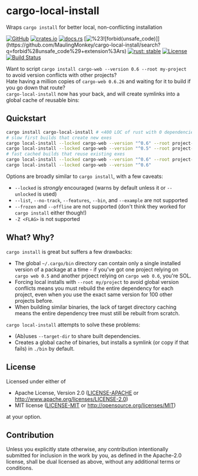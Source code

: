 # cargo-local-install

Wraps `cargo install` for better local, non-conflicting installation

[![GitHub](https://img.shields.io/github/stars/MaulingMonkey/cargo-local-install.svg?label=GitHub&style=social)](https://github.com/MaulingMonkey/cargo-local-install)
[![crates.io](https://img.shields.io/crates/v/cargo-local-install.svg)](https://crates.io/crates/cargo-local-install)
[![docs.rs](https://docs.rs/cargo-local-install/badge.svg)](https://docs.rs/cargo-local-install)
[![%23![forbid(unsafe_code)]](https://img.shields.io/github/search/MaulingMonkey/cargo-local-install/unsafe%2bextension%3Ars?color=green&label=%23![forbid(unsafe_code)])](https://github.com/MaulingMonkey/cargo-local-install/search?q=forbid%28unsafe_code%29+extension%3Ars)
[![rust: stable](https://img.shields.io/badge/rust-stable-yellow.svg)](https://gist.github.com/MaulingMonkey/c81a9f18811079f19326dac4daa5a359#minimum-supported-rust-versions-msrv)
[![License](https://img.shields.io/crates/l/cargo_local_install.svg)](https://github.com/MaulingMonkey/cargo-local-install)
[![Build Status](https://travis-ci.com/MaulingMonkey/cargo-local-install.svg?branch=master)](https://travis-ci.com/MaulingMonkey/cargo-local-install)

Want to script `cargo install cargo-web --version 0.6 --root my-project` to avoid version conflicts with other projects?<br>
Hate having a million copies of `cargo-web 0.6.26` and waiting for it to build if you go down that route?<br>
`cargo-local-install` now has your back, and will create symlinks into a global cache of reusable bins:

<h2 name="quickstart">Quickstart</h2>

```sh
cargo install cargo-local-install # <400 LOC of rust with 0 dependencies, builds in < 3 seconds on my machine
# slow first builds that create new exes
cargo local-install --locked cargo-web --version "^0.6" --root project-a # symlinks project-a/bin/cargo-web.exe
cargo local-install --locked cargo-web --version "^0.5" --root project-b # symlinks project-b/bin/cargo-web.exe
# fast cached builds that reuse existing exes
cargo local-install --locked cargo-web --version "^0.6" --root project-c # symlinks project-c/bin/cargo-web.exe
cargo local-install --locked cargo-web --version "^0.6"                  # symlinks bin/cargo-web.exe
```

Options are broadly similar to `cargo install`, with a few caveats:
* `--locked` is *strongly* encouraged (warns by default unless it or `--unlocked` is used)
* `--list`, `--no-track`, `--features`, `--bin`, and `--example` are not supported
* `--frozen` and `--offline` are not supported (don't think they worked for `cargo install` either though!)
* `-Z <FLAG>` is not supported



<h2 name="what-why">What? Why?</h2>

`cargo install` is great but suffers a few drawbacks:
*   The global `~/.cargo/bin` directory can contain only a single installed
    version of a package at a time - if you've got one project relying on
    `cargo web 0.5` and another prjoect relying on `cargo web 0.6`, you're SOL.
*   Forcing local installs with `--root my/project` to avoid global version
    conflicts means you must rebuild the entire dependency for each project,
    even when you use the exact same version for 100 other projects before.
*   When building similar binaries, the lack of target directory caching means
    the entire dependency tree must still be rebuilt from scratch.

`cargo local-install` attempts to solve these problems:
*   (Ab)uses `--target-dir` to share built dependencies.
*   Creates a global cache of binaries, but installs a symlink (or copy if that fails) in `./bin` by default.



<h2 name="license">License</h2>

Licensed under either of

* Apache License, Version 2.0 ([LICENSE-APACHE](LICENSE-APACHE) or http://www.apache.org/licenses/LICENSE-2.0)
* MIT license ([LICENSE-MIT](LICENSE-MIT) or http://opensource.org/licenses/MIT)

at your option.



<h2 name="contribution">Contribution</h2>

Unless you explicitly state otherwise, any contribution intentionally submitted
for inclusion in the work by you, as defined in the Apache-2.0 license, shall be
dual licensed as above, without any additional terms or conditions.
